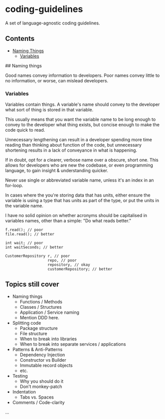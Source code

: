 # coding-guidelines

A set of language-agnostic coding guidelines.

## Contents

- [Naming Things](#Naming-things)
  - [Variables](#Variables)

## Naming things

Good names convey information to developers. Poor names convey little to no information, or worse, can mislead developers.

### Variables

Variables contain things. A variable's name should convey to the developer what sort of thing is stored in that variable.

This usually means that you want the variable name to be long enough to convey to the developer what thing exists, but concise enough to make the code quick to read.

Unnecessary lengthening can result in a developer spending more time reading than thinking about function of the code, but unnecessary shortening results in a lack of conveyance in what is happening.

If in doubt, opt for a clearer, verbose name over a obscure, short one. This allows for developers who are new the codebase, or even programming language, to gain insight & understanding quicker.

Never use single or abbreviated variable name, unless it's an index in an for-loop.

In cases where the you're storing data that has units, either ensure the variable is using a type that has units as part of the type, or put the units in the variable name.

I have no solid opinion on whether acronyms should be capitalised in variables names, other than a simple: "Do what reads better."

```
f.read(); // poor
file.read(); // better

int wait; // poor
int waitSeconds; // better

CustomerRepository r, // poor
                   repo, // poor
                   repository, // okay
                   customerRepository; // better
```

## Topics still cover

- Naming things
  - Functions / Methods
  - Classes / Structures
  - Application / Service naming
  - Mention DDD here.
- Splitting code
  - Package structure
  - File structure
  - When to break into libraries
  - When to break into separate services / applications
- Patterns & Anti-Patterns
  - Dependency Injection
  - Constructor vs Builder
  - Immutable record objects
  - etc.
- Testing
  - Why you should do it
  - Don't monkey-patch
- Indentation
  - Tabs vs. Spaces
- Comments / Code-clarity

...
